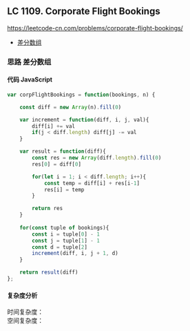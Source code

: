 ## LC 1109. Corporate Flight Bookings
https://leetcode-cn.com/problems/corporate-flight-bookings/
- [差分数组](#思路-差分数组)

### 思路 差分数组

#### 代码 JavaScript

```JavaScript
var corpFlightBookings = function(bookings, n) {

    const diff = new Array(n).fill(0)

    var increment = function(diff, i, j, val){
        diff[i] += val
        if(j < diff.length) diff[j] -= val
    }

    var result = function(diff){
        const res = new Array(diff.length).fill(0)
        res[0] = diff[0]

        for(let i = 1; i < diff.length; i++){
            const temp = diff[i] + res[i-1]
            res[i] = temp
        }

        return res
    }
    
    for(const tuple of bookings){
        const i = tuple[0] - 1
        const j = tuple[1] - 1
        const d = tuple[2]
        increment(diff, i, j + 1, d)
    }

    return result(diff)
};

```

#### 复杂度分析
时间复杂度： </br>
空间复杂度：
